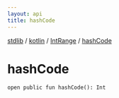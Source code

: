 ```yaml
---
layout: api
title: hashCode
---
```

[stdlib](../../index.html) / [kotlin](../index.html) / [IntRange](index.html) / [hashCode](hashCode.html)

# hashCode

```
open public fun hashCode(): Int
```
